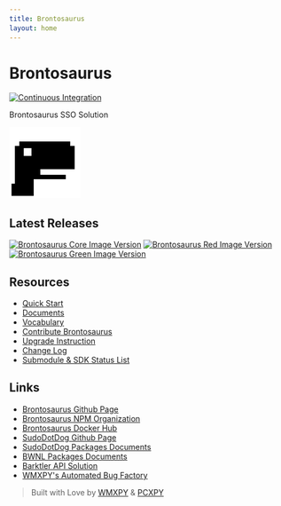 ```yaml
---
title: Brontosaurus
layout: home
---
```


# Brontosaurus

[![Continuous Integration](https://github.com/SudoDotDog/brontosaurus/actions/workflows/ci.yml/badge.svg)](https://github.com/SudoDotDog/brontosaurus/actions/workflows/ci.yml)

Brontosaurus SSO Solution

![Brontosaurus Logo](//raw.githubusercontent.com/SudoDotDog/Brontosaurus/master/icon/transparent/icon-128x128.png)

## Latest Releases

[![Brontosaurus Core Image Version](//img.shields.io/docker/v/brontosaurus/core?label=brontosaurus%2Fcore&sort=semver)](//hub.docker.com/r/brontosaurus/core)
[![Brontosaurus Red Image Version](//img.shields.io/docker/v/brontosaurus/red?color=red&label=brontosaurus%2Fred&sort=semver)](//hub.docker.com/r/brontosaurus/red)
[![Brontosaurus Green Image Version](//img.shields.io/docker/v/brontosaurus/green?color=green&label=brontosaurus%2Fgreen&sort=semver)](//hub.docker.com/r/brontosaurus/green)

## Resources

-   [Quick Start](./quick-start)
-   [Documents](./documents)
-   [Vocabulary](./vocabulary)
-   [Contribute Brontosaurus](./contribute)
-   [Upgrade Instruction](./upgrade/upgrade)
-   [Change Log](./change-log)
-   [Submodule & SDK Status List](./submodule-sdk)

## Links

-   [Brontosaurus Github Page](//github.com/SudoDotDog/Brontosaurus)
-   [Brontosaurus NPM Organization](//www.npmjs.com/org/brontosaurus)
-   [Brontosaurus Docker Hub](//hub.docker.com/u/brontosaurus)
-   [SudoDotDog Github Page](//github.com/SudoDotDog)
-   [SudoDotDog Packages Documents](//sudo.dog)
-   [BWNL Packages Documents](//bwnl.io)
-   [Barktler API Solution](//barktler.com)
-   [WMXPY's Automated Bug Factory](//mengw.io) 

> Built with Love by [WMXPY](//github.com/WMXPY) & [PCXPY](//github.com/PCXPY)
